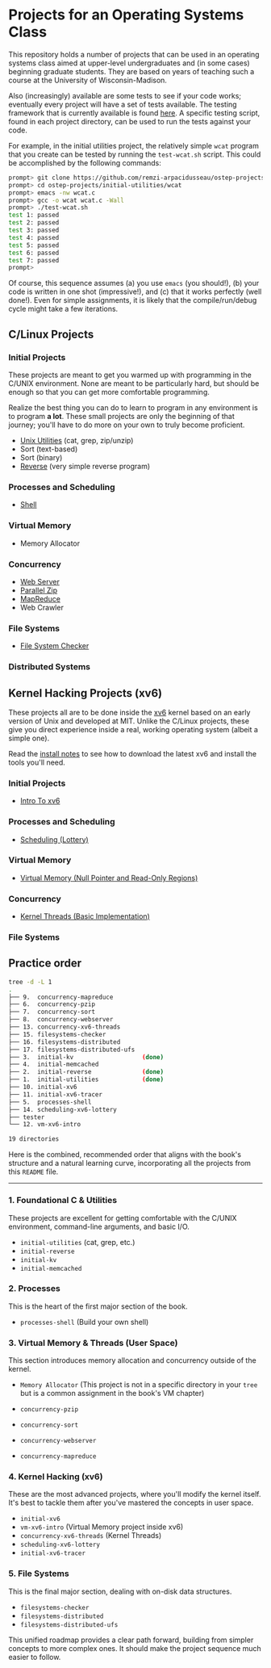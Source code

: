 
# Projects for an Operating Systems Class

This repository holds a number of projects that can be used in an operating
systems class aimed at upper-level undergraduates and (in some cases)
beginning graduate students. They are based on years of teaching such a course
at the University of Wisconsin-Madison.

Also (increasingly) available are some tests to see if your code works; eventually
every project will have a set of tests available. The testing framework that is
currently available is found [here](https://github.com/remzi-arpacidusseau/ostep-projects/tree/master/tester).
A specific testing script, found in each project directory, can be used to run
the tests against your code. 

For example, in the initial utilities project, the relatively simple `wcat`
program that you create can be tested by running the `test-wcat.sh` script.
This could be accomplished by the following commands:
```sh
prompt> git clone https://github.com/remzi-arpacidusseau/ostep-projects
prompt> cd ostep-projects/initial-utilities/wcat
prompt> emacs -nw wcat.c 
prompt> gcc -o wcat wcat.c -Wall 
prompt> ./test-wcat.sh
test 1: passed
test 2: passed
test 3: passed
test 4: passed
test 5: passed
test 6: passed
test 7: passed
prompt> 
```
Of course, this sequence assumes (a) you use `emacs` (you should!), (b) your
code is written in one shot (impressive!), and (c) that it works perfectly
(well done!). Even for simple assignments, it is likely that the
compile/run/debug cycle might take a few iterations.

## C/Linux Projects

### Initial Projects

These projects are meant to get you warmed up with programming in the C/UNIX
environment. None are meant to be particularly hard, but should be enough so
that you can get more comfortable programming. 

Realize the best thing you can do to learn to program in any environment is to
program **a lot**. These small projects are only the beginning of that
journey; you'll have to do more on your own to truly become proficient.

* [Unix Utilities](initial-utilities) (cat, grep, zip/unzip)
* Sort (text-based)
* Sort (binary)
* [Reverse](initial-reverse) (very simple reverse program)

### Processes and Scheduling

* [Shell](processes-shell)

### Virtual Memory

* Memory Allocator

### Concurrency

* [Web Server](concurrency-webserver)
* [Parallel Zip](concurrency-pzip)
* [MapReduce](concurrency-mapreduce)
* Web Crawler

### File Systems

* [File System Checker](filesystems-checker)

### Distributed Systems


## Kernel Hacking Projects (xv6)

These projects all are to be done inside the
[xv6](https://pdos.csail.mit.edu/6.828/2017/xv6.html) kernel based on an early
version of Unix and developed at MIT. Unlike the C/Linux projects, these give
you direct experience inside a real, working operating system (albeit a simple
one).

Read the [install notes](INSTALL-xv6.md) to see how to download the latest xv6 
and install the tools you'll need.

### Initial Projects

* [Intro To xv6](initial-xv6)

### Processes and Scheduling

* [Scheduling (Lottery)](scheduling-xv6-lottery)

### Virtual Memory

* [Virtual Memory (Null Pointer and Read-Only Regions)](vm-xv6-intro)

### Concurrency

* [Kernel Threads (Basic Implementation)](concurrency-xv6-threads)

### File Systems

## Practice order

```bash
tree -d -L 1
.
├── 9.  concurrency-mapreduce
├── 6.  concurrency-pzip
├── 7.  concurrency-sort
├── 8.  concurrency-webserver
├── 13. concurrency-xv6-threads
├── 15. filesystems-checker
├── 16. filesystems-distributed
├── 17. filesystems-distributed-ufs
├── 3.  initial-kv                   (done)
├── 4.  initial-memcached
├── 2.  initial-reverse              (done)
├── 1.  initial-utilities            (done)
├── 10. initial-xv6
├── 11. initial-xv6-tracer
├── 5.  processes-shell
├── 14. scheduling-xv6-lottery
├── tester
└── 12. vm-xv6-intro

19 directories
```

Here is the combined, recommended order that aligns with the book's structure
and a natural learning curve, incorporating all the projects from this `README`
file.

---

### 1. Foundational C & Utilities

These projects are excellent for getting comfortable with the C/UNIX environment,
command-line arguments, and basic I/O.

* `initial-utilities` (cat, grep, etc.)
* `initial-reverse`
* `initial-kv`
* `initial-memcached`

### 2. Processes

This is the heart of the first major section of the book.

* `processes-shell` (Build your own shell)

### 3. Virtual Memory & Threads (User Space)

This section introduces memory allocation and concurrency outside of the kernel.

* `Memory Allocator` (This project is not in a specific directory in your `tree`
but is a common assignment in the book's VM chapter)

* `concurrency-pzip`
* `concurrency-sort`
* `concurrency-webserver`
* `concurrency-mapreduce`

### 4. Kernel Hacking (xv6)

These are the most advanced projects, where you'll modify the kernel itself.
It's best to tackle them after you've mastered the concepts in user space.

* `initial-xv6`
* `vm-xv6-intro` (Virtual Memory project inside xv6)
* `concurrency-xv6-threads` (Kernel Threads)
* `scheduling-xv6-lottery`
* `initial-xv6-tracer`

### 5. File Systems

This is the final major section, dealing with on-disk data structures.

* `filesystems-checker`
* `filesystems-distributed`
* `filesystems-distributed-ufs`

This unified roadmap provides a clear path forward, building from simpler
concepts to more complex ones. It should make the project sequence much easier to follow.

